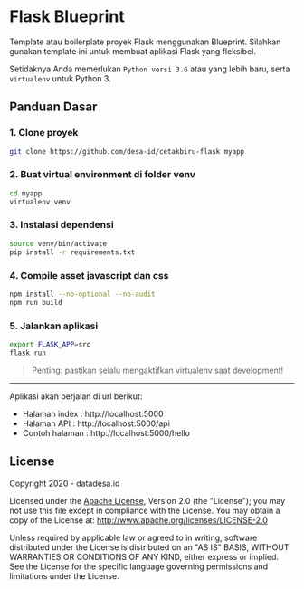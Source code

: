 # Flask Blueprint

Template atau boilerplate proyek Flask menggunakan Blueprint. Silahkan gunakan template ini untuk membuat
aplikasi Flask yang fleksibel.

Setidaknya Anda memerlukan `Python versi 3.6` atau yang lebih baru, serta `virtualenv` untuk Python 3.

## Panduan Dasar

### 1. Clone proyek
```sh
git clone https://github.com/desa-id/cetakbiru-flask myapp
```

### 2. Buat virtual environment di folder venv
```sh
cd myapp
virtualenv venv
```

### 3. Instalasi dependensi
```sh
source venv/bin/activate
pip install -r requirements.txt
```

### 4. Compile asset javascript dan css
```sh
npm install --no-optional --no-audit
npm run build
```

### 5. Jalankan aplikasi
```sh
export FLASK_APP=src
flask run
```

> Penting: pastikan selalu mengaktifkan virtualenv saat development!

---

Aplikasi akan berjalan di url berikut:

- Halaman index : http://localhost:5000
- Halaman API : http://localhost:5000/api
- Contoh halaman : http://localhost:5000/hello

## License

Copyright 2020 - datadesa.id

Licensed under the [Apache License][choosealicense], Version 2.0 (the "License"); you may not use this
file except in compliance with the License. You may obtain a copy of the License at:
<http://www.apache.org/licenses/LICENSE-2.0>

Unless required by applicable law or agreed to in writing, software distributed under
the License is distributed on an "AS IS" BASIS, WITHOUT WARRANTIES OR CONDITIONS OF
ANY KIND, either express or implied. See the License for the specific language
governing permissions and limitations under the License.

[choosealicense]:https://choosealicense.com/licenses/apache-2.0/
